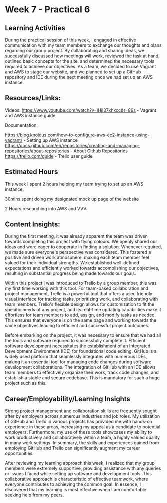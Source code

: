 # Week 7 - Practical 6

## Learning Activities

During the practical session of this week, I engaged in effective communication with my team members to exchange our thoughts and plans regarding 
our group project. By collaborating and sharing ideas, we successfully discussed how meetings will work, reviewed the task at hand, outlined basic 
concepts for the site, and determined the necessary tools required to achieve our objectives. As a team, we decided to use Vagrant and AWS to stage our website, 
and we planned to set up a GitHub repository and IDE during the next meeting once we had set up an AWS instance.

## Resources/Links:

Videos:
https://www.youtube.com/watch?v=iHjI37xhxcc&t=86s - Vagrant and AWS instance guide

Documentation:

https://blog.knoldus.com/how-to-configure-aws-ec2-instance-using-vagrant/ - Setting up AWS instance
https://docs.github.com/en/repositories/creating-and-managing-repositories/about-repositories - About Github Repositories
https://trello.com/guide - Trello user guide


## Estimated Hours

This week I spent 2 hours helping my team trying to set up an AWS instance.

30mins spent doing my designated mock up page of the website

2 Hours researching into AWS and VVV.

## Content Insights:

During the first meeting, it was already apparent the team was driven towards completing this project with flying colours. We openly shared our 
ideas and were eager to cooperate in finding a solution. Whenever required, we made sure everyone's perspective was considered. This fostered a positive 
and driven work atmosphere, making each team member feel valued for their individual strengths. We established well-defined expectations and efficiently worked towards accomplishing our objectives, 
resulting in substantial progress being made towards our goals.

Within this project I was introduced to Trello by a group member, this was my first time working with this tool. For 
team-based collaboration and project management, Trello is a powerful tool that offers a user-friendly visual interface for tracking tasks, 
prioritizing work, and collaborating with team members. Trello's flexible design allows for customization to fit the specific needs of any project, and its real-time updating capabilities make it effortless for team members to add, assign, and modify tasks as needed. This ensures that everyone is on the same page and working towards 
the same objectives leading to efficient and successful project outcomes.

Before embarking on the project, it was necessary to ensure that we had all the tools and software required to successfully complete it. 
Efficient software development necessitates the establishment of an Integrated Development Environment (IDE) for foundational code editing. GitHub 
is a widely used platform that seamlessly integrates with numerous IDEs, making it an essential tool for managing code changes during software development collaborations. The integration of GitHub with an IDE allows team members to effectively organize their work, track code changes, and establish a stable and 
secure codebase. This is mandatory for such a huge project such as this.

## Career/Employability/Learning Insights

Strong project management and collaboration skills are frequently sought after by employers across numerous industries and job roles. 
My utilization of GitHub and Trello in various projects has provided me with hands-on experience in these areas, increasing my appeal as a 
candidate to potential employers. Furthermore, my use of these tools showcases my ability to work productively and collaboratively within a team, a highly valued quality in many work settings. In summary, the skills and experiences gained from employing GitHub 
and Trello can significantly augment my career opportunities.

After reviewing my learning approach this week, I realized that my group members were extremely supportive, providing 
assistance with any queries or issues I faced while setting up software and development tools. This collaborative approach is 
characteristic of effective teamwork, where everyone contributes to achieving the common goal. In essence, I discovered that 
my learning is most effective when I am comfortable seeking help from my peers.
